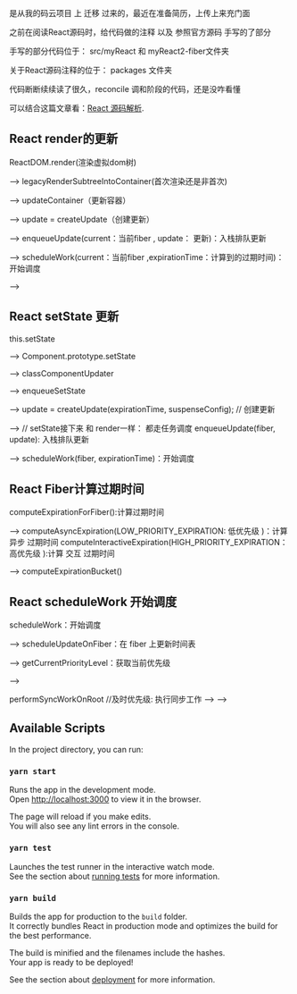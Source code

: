 是从我的码云项目 上 迁移 过来的，最近在准备简历，上传上来充门面

之前在阅读React源码时，给代码做的注释 以及 参照官方源码 手写的了部分

手写的部分代码位于： src/myReact 和 myReact2-fiber文件夹

关于React源码注释的位于：  packages 文件夹

代码断断续续读了很久，reconcile 调和阶段的代码，还是没咋看懂

可以结合这篇文章看：[React 源码解析](https://react.jokcy.me/book/update/expiration-time.html).


## React  render的更新

ReactDOM.render(渲染虚拟dom树)

-->
legacyRenderSubtreeIntoContainer(首次渲染还是非首次)

-->
updateContainer（更新容器）

-->
update = createUpdate（创建更新）

-->
enqueueUpdate(current：当前fiber , update： 更新)：入栈排队更新

-->
scheduleWork(current：当前fiber ,expirationTime：计算到的过期时间)：开始调度

-->

## React  setState 更新

this.setState

-->
Component.prototype.setState

-->
classComponentUpdater

-->
enqueueSetState

-->
update = createUpdate(expirationTime, suspenseConfig);  // 创建更新

-->
// setState接下来 和 render一样： 都走任务调度
enqueueUpdate(fiber, update): 入栈排队更新

-->
scheduleWork(fiber, expirationTime)：开始调度

## React Fiber计算过期时间


computeExpirationForFiber():计算过期时间

-->
computeAsyncExpiration(LOW_PRIORITY_EXPIRATION: 低优先级 )：计算 异步 过期时间
computeInteractiveExpiration(HIGH_PRIORITY_EXPIRATION：高优先级 ):计算 交互 过期时间

-->
computeExpirationBucket()

## React scheduleWork 开始调度

scheduleWork：开始调度

-->
scheduleUpdateOnFiber：在 fiber 上更新时间表

-->
getCurrentPriorityLevel：获取当前优先级

-->

performSyncWorkOnRoot //及时优先级:   执行同步工作
-->
-->




## Available Scripts

In the project directory, you can run:

### `yarn start`

Runs the app in the development mode.<br />
Open [http://localhost:3000](http://localhost:3000) to view it in the browser.

The page will reload if you make edits.<br />
You will also see any lint errors in the console.

### `yarn test`

Launches the test runner in the interactive watch mode.<br />
See the section about [running tests](https://facebook.github.io/create-react-app/docs/running-tests) for more information.

### `yarn build`

Builds the app for production to the `build` folder.<br />
It correctly bundles React in production mode and optimizes the build for the best performance.

The build is minified and the filenames include the hashes.<br />
Your app is ready to be deployed!

See the section about [deployment](https://facebook.github.io/create-react-app/docs/deployment) for more information.

